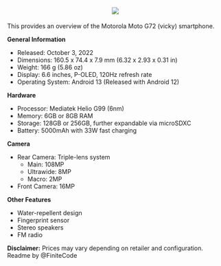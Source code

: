 <h1 align="center">
  <a href="https://git.io/typing-svg">
    <img src="https://readme-typing-svg.herokuapp.com?color=%2340A597&size=30&width=800&lines=Device+Tree+for+Moto+G72++(vicky);Some+information+about+the+device+below!;You+can+continue+reading+below,+OK?">
  </a>
</h1>

This provides an overview of the Motorola Moto G72 (vicky) smartphone. 

**General Information**

* Released: October 3, 2022
* Dimensions: 160.5 x 74.4 x 7.9 mm (6.32 x 2.93 x 0.31 in)
* Weight: 166 g (5.86 oz)
* Display: 6.6 inches, P-OLED, 120Hz refresh rate
* Operating System: Android 13 (Released with Android 12)

**Hardware**

* Processor: Mediatek Helio G99 (6nm)
* Memory: 6GB or 8GB RAM
* Storage: 128GB or 256GB, further expandable via microSDXC
* Battery: 5000mAh with 33W fast charging

**Camera**

* Rear Camera: Triple-lens system
    * Main: 108MP
    * Ultrawide: 8MP
    * Macro: 2MP
* Front Camera: 16MP

**Other Features**

* Water-repellent design
* Fingerprint sensor
* Stereo speakers
* FM radio

**Disclaimer:** Prices may vary depending on retailer and configuration.
Readme by @FiniteCode
